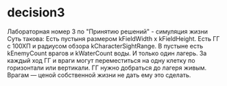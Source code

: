 decision3
=========

Лабораторная номер 3 по "Принятию решений" - симуляция жизни
Суть такова:
Есть пустыня размером kFieldWidth x kFieldHeight. Есть ГГ с 100ХП и радиусом обзора kCharacterSightRange. 
В пустыне есть kEnemyCount врагов и kWaterCount воды. И только один лагерь.
За каждый ход ГГ и враги могут переместиться на одну клетку по горизонтали или вертикали.
ГГ нужно добраться до лагеря живым. Врагам — ценой собственной жизни не дать ему это сделать.
